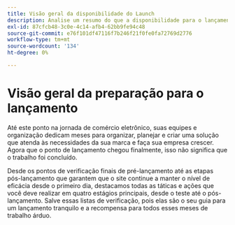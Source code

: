 ```yaml
---
title: Visão geral da disponibilidade do Launch
description: Analise um resumo do que a disponibilidade para o lançamento significa para implementações do Adobe Commerce.
exl-id: 87cfcb48-3c0e-4c14-afb4-62bb9fe94c48
source-git-commit: e76f101df47116f7b246f21f0fe0fa72769d2776
workflow-type: tm+mt
source-wordcount: '134'
ht-degree: 0%

---
```


# Visão geral da preparação para o lançamento

Até este ponto na jornada de comércio eletrônico, suas equipes e organização dedicam meses para organizar, planejar e criar uma solução que atenda às necessidades da sua marca e faça sua empresa crescer. Agora que o ponto de lançamento chegou finalmente, isso não significa que o trabalho foi concluído.

Desde os pontos de verificação finais de pré-lançamento até as etapas pós-lançamento que garantem que o site continue a manter o nível de eficácia desde o primeiro dia, destacamos todas as táticas e ações que você deve realizar em quatro estágios principais, desde o teste até o pós-lançamento. Salve essas listas de verificação, pois elas são o seu guia para um lançamento tranquilo e a recompensa para todos esses meses de trabalho árduo.
